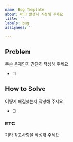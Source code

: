 ```yaml
---
name: Bug Template
about: 버그 발생시 작성해 주세요
title: ''
labels: bug
assignees: ''

---
```


## Problem
무슨 문제인지 간단히 작성해 주세요

- [ ] 

## How to Solve
어떻게 해결했는지 작성해 주세요

- [ ] 

### ETC
기타 참고사항을 작성해 주세요

